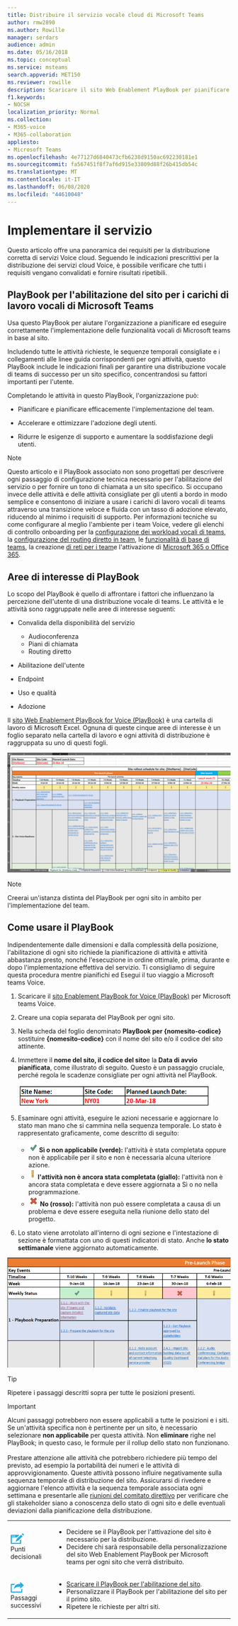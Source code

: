 ```yaml
---
title: Distribuire il servizio vocale cloud di Microsoft Teams
author: rmw2890
ms.author: Rowille
manager: serdars
audience: admin
ms.date: 05/16/2018
ms.topic: conceptual
ms.service: msteams
search.appverid: MET150
ms.reviewer: rowille
description: Scaricare il sito Web Enablement PlayBook per pianificare l'implementazione dei team e accelerare e ottimizzare l'adozione, la percezione della qualità e la soddisfazione degli utenti.
f1.keywords:
- NOCSH
localization_priority: Normal
ms.collection:
- M365-voice
- M365-collaboration
appliesto:
- Microsoft Teams
ms.openlocfilehash: 4e77127d6840473cfb6238d9150ac692230181e1
ms.sourcegitcommit: fa567451f8f7af6d915e33809d88f26b415db54c
ms.translationtype: MT
ms.contentlocale: it-IT
ms.lasthandoff: 06/08/2020
ms.locfileid: "44610048"
---
```

# <a name="deploy-my-service"></a>Implementare il servizio

Questo articolo offre una panoramica dei requisiti per la distribuzione corretta di servizi Voice cloud. Seguendo le indicazioni prescrittivi per la distribuzione dei servizi cloud Voice, è possibile verificare che tutti i requisiti vengano convalidati e fornire risultati ripetibili.

## <a name="site-enablement-playbook-for-microsoft-teams-voice-workloads"></a>PlayBook per l'abilitazione del sito per i carichi di lavoro vocali di Microsoft Teams

Usa questo PlayBook per aiutare l'organizzazione a pianificare ed eseguire correttamente l'implementazione delle funzionalità vocali di Microsoft teams in base al sito.

Includendo tutte le attività richieste, le sequenze temporali consigliate e i collegamenti alle linee guida corrispondenti per ogni attività, questo PlayBook include le indicazioni finali per garantire una distribuzione vocale di teams di successo per un sito specifico, concentrandosi su fattori importanti per l'utente.

Completando le attività in questo PlayBook, l'organizzazione può:

-   Pianificare e pianificare efficacemente l'implementazione del team.

-   Accelerare e ottimizzare l'adozione degli utenti.

-   Ridurre le esigenze di supporto e aumentare la soddisfazione degli utenti.

> [!NOTE]
> Questo articolo e il PlayBook associato non sono progettati per descrivere ogni passaggio di configurazione tecnica necessario per l'abilitazione del servizio o per fornire un tono di chiamata a un sito specifico. Si occupano invece delle attività e delle attività consigliate per gli utenti a bordo in modo semplice e consentono di iniziare a usare i carichi di lavoro vocali di teams attraverso una transizione veloce e fluida con un tasso di adozione elevato, riducendo al minimo i requisiti di supporto. Per informazioni tecniche su come configurare al meglio l'ambiente per i team Voice, vedere gli elenchi di controllo onboarding per la [configurazione dei workload vocali di teams](onboarding-checklist-configure-cloud-voice-workloads-in-Microsoft-Teams.md), la [configurazione del routing diretto in team](onboarding-checklist-configure-direct-routing-in-Microsoft-Teams.md), le [funzionalità di base di teams](onboarding-checklist-configure-microsoft-teams-core-capabilities.md), la creazione [di reti per i team](prepare-network.md)e l'attivazione di [Microsoft 365 o Office 365](onboarding-checklist-enable-office-365.md).

<!--ENDOFSECTION-->

## <a name="playbook-focus-areas"></a>Aree di interesse di PlayBook

Lo scopo del PlayBook è quello di affrontare i fattori che influenzano la percezione dell'utente di una distribuzione vocale di teams. Le attività e le attività sono raggruppate nelle aree di interesse seguenti:

-   Convalida della disponibilità del servizio
    - Audioconferenza
    - Piani di chiamata
    - Routing diretto

-   Abilitazione dell'utente

-   Endpoint

-   Uso e qualità

-   Adozione

Il [sito Web Enablement PlayBook for Voice (PlayBook)](https://github.com/MicrosoftDocs/OfficeDocs-SkypeForBusiness/blob/live/Teams/downloads/site-enablement-playbook-for-voice-(playbook).xlsx?raw=true) è una cartella di lavoro di Microsoft Excel. Ognuna di queste cinque aree di interesse è un foglio separato nella cartella di lavoro e ogni attività di distribuzione è raggruppata su uno di questi fogli.

![Screenshot del PlayBook per l'abilitazione del sito](media/deploy-my-service-image1.png "Screenshot del PlayBook")

> [!NOTE]
> Creerai un'istanza distinta del PlayBook per ogni sito in ambito per l'implementazione del team.

<!--ENDOFSECTION-->

## <a name="how-to-use-the-playbook"></a>Come usare il PlayBook

Indipendentemente dalle dimensioni e dalla complessità della posizione, l'abilitazione di ogni sito richiede la pianificazione di attività e attività abbastanza presto, nonché l'esecuzione in ordine ottimale, prima, durante e dopo l'implementazione effettiva del servizio. Ti consigliamo di seguire questa procedura mentre pianifichi ed Esegui il tuo viaggio a Microsoft teams Voice.

1. Scaricare il [sito Enablement PlayBook for Voice (PlayBook)](https://github.com/MicrosoftDocs/OfficeDocs-SkypeForBusiness/blob/live/Teams/downloads/site-enablement-playbook-for-voice-(playbook).xlsx?raw=true) per Microsoft teams Voice.

2. Creare una copia separata del PlayBook per ogni sito.

3. Nella scheda del foglio denominato **PlayBook per {nomesito-codice}** sostituire **{nomesito-codice}** con il nome del sito e/o il codice del sito attinente.

4. Immettere il **nome del sito, il codice del sito**e la **Data di avvio pianificata**, come illustrato di seguito. Questo è un passaggio cruciale, perché regola le scadenze consigliate per ogni attività nel PlayBook.

   ![Esempio con nome sito, codice sito e data di avvio pianificata](media/deploy-my-service-image2.png "Esempio con il nome del sito di New York, il codice del sito NY01 e la data di avvio prevista del 20-mar-18")

5. Esaminare ogni attività, eseguire le azioni necessarie e aggiornare lo stato man mano che si cammina nella sequenza temporale. Lo stato è rappresentato graficamente, come descritto di seguito:
  
   - ![Illustrazione di un segno di spunta verde ](media/deploy-my-service-image3.png) **Sì o non applicabile (verde):** l'attività è stata completata oppure non è applicabile per il sito e non è necessaria alcuna ulteriore azione.</li>
   - ![Illustrazione di un punto esclamativo giallo ](media/deploy-my-service-image4.png) <strong>l'attività non è ancora stata completata (giallo):</strong> l'attività non è ancora stata completata e deve essere aggiornata a Sì o no nella programmazione.</li>
   - ![Immagine di una X rossa che indica No ](media/deploy-my-service-image5.png) <strong>No (rosso):</strong> l'attività non può essere completata a causa di un problema e deve essere eseguita nella riunione dello stato del progetto.</li></ul>

6. Lo stato viene arrotolato all'interno di ogni sezione e l'intestazione di sezione è formattata con uno di questi indicatori di stato. Anche **lo stato settimanale** viene aggiornato automaticamente.

![Screenshot dei rilevamenti settimanali di stato nel PlayBook](media/deploy-my-service-image6.png "Screenshot dei rilevamenti settimanali di stato nel PlayBook")

> [!TIP]
> Ripetere i passaggi descritti sopra per tutte le posizioni presenti.

> [!IMPORTANT]
> Alcuni passaggi potrebbero non essere applicabili a tutte le posizioni e i siti. Se un'attività specifica non è pertinente per un sito, è necessario selezionare **non applicabile** per questa attività. Non **eliminare** righe nel PlayBook; in questo caso, le formule per il rollup dello stato non funzionano.<br/><br/>
Prestare attenzione alle attività che potrebbero richiedere più tempo del previsto, ad esempio la portabilità dei numeri e le attività di approvvigionamento. Queste attività possono influire negativamente sulla sequenza temporale di distribuzione del sito. Assicurarsi di rivedere e aggiornare l'elenco attività e la sequenza temporale associata ogni settimana e presentarle alle [riunioni del comitato direttivo](https://docs.microsoft.com/MicrosoftTeams/envision-steering-committee-complete-guide) per verificare che gli stakeholder siano a conoscenza dello stato di ogni sito e delle eventuali deviazioni dalla pianificazione della distribuzione.

<table>
<tr><td><img src="media/audio_conferencing_image7.png" alt="An icon depicting decision points"/> <br/>Punti decisionali</td><td><ul><li>Decidere se il PlayBook per l'attivazione del sito è necessario per la distribuzione.</li><li>Decidere chi sarà responsabile della personalizzazione del sito Web Enablement PlayBook per Microsoft teams per ogni sito che verrà distribuito.</li></ul></td></tr>
<tr><td><img src="media/audio_conferencing_image9.png" alt="An icon depicting the next steps"/><br/>Passaggi successivi</td><td><ul><li><a href="https://github.com/MicrosoftDocs/OfficeDocs-SkypeForBusiness/blob/live/Teams/downloads/site-enablement-playbook-for-voice-(playbook).xlsx?raw=true" data-raw-source="[Download the Site Enablement Playbook](https://github.com/MicrosoftDocs/OfficeDocs-SkypeForBusiness/blob/live/Teams/downloads/site-enablement-playbook-for-voice-(playbook).xlsx?raw=true)">Scaricare il PlayBook per l'abilitazione del sito</a>.</li><li>Personalizzare il PlayBook per l'abilitazione del sito per il primo sito.</li><li>Ripetere le richieste per altri siti.</li></ul></td></tr>
</table>

<!--ENDOFSECTION-->